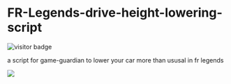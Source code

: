 # FR-Legends-drive-height-lowering-script

![visitor badge](https://visitor-badge.glitch.me/badge?page_id=Aydeniztr.FR-Legends-drive-height-lowering-script)

a script for game-guardian to lower your car more than ususal in fr legends

<img src="https://media.discordapp.net/attachments/805760699987918868/1003039437858537512/Screenshot_20220730-233948_Parallel_Space_64Bit_Support.jpg">

<a href="https://github.com/Aydeniztr/FR-Legends-drive-height-lowering-script/releases/download/v1.0.2/frlscript.lua"><img src=""></a>
